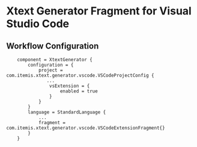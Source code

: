# Xtext Generator Fragment for Visual Studio Code

## Workflow Configuration

```
	component = XtextGenerator {
		configuration = {
			project = com.itemis.xtext.generator.vscode.VSCodeProjectConfig {
			   ...
				vsExtension = {
					enabled = true
				}
			}
		}
		language = StandardLanguage {
			...
			fragment = com.itemis.xtext.generator.vscode.VSCodeExtensionFragment{}
		}
	}
```

